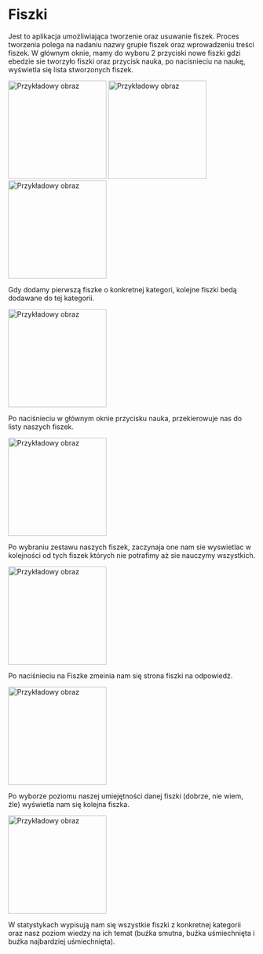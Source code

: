 # Fiszki

Jest to aplikacja umożliwiająca tworzenie oraz usuwanie fiszek. Proces tworzenia polega na nadaniu nazwy grupie fiszek oraz wprowadzeniu treści fiszek. W głównym oknie, mamy do wyboru 2 przyciski nowe fiszki gdzi ebedzie sie tworzyło fiszki oraz przycisk nauka, po nacisnieciu na naukę, wyświetla się lista stworzonych fiszek. 

<img src="https://github.com/Jey0204/Fiszki/assets/130754053/94f014b8-3f97-403a-bb34-c08e42d1c0a2" alt="Przykładowy obraz" width="200" height="auto">

<img src="(https://github.com/Jey0204/Fiszki/assets/130754053/fff7fc5c-5f96-4d75-88a4-ce970004b55c)" alt="Przykładowy obraz" width="200" height="auto">
<img src="https://github.com/Jey0204/Fiszki/assets/130754053/b7829965-0b66-4867-bca4-7c70324de7dc" alt="Przykładowy obraz" width="200" height="auto">


Gdy dodamy pierwszą fiszke o konkretnej kategori, kolejne fiszki bedą dodawane do tej kategorii.

<img src="https://github.com/Jey0204/Fiszki/assets/130754053/73336e2d-2b9f-4d3f-b07f-181c964d1d1c" alt="Przykładowy obraz" width="200" height="auto">

Po naciśnieciu w głównym oknie przycisku nauka, przekierowuje nas do listy naszych fiszek.

<img src="https://github.com/Jey0204/Fiszki/assets/130754053/9467af09-dad6-41d4-92aa-d445c060a667" alt="Przykładowy obraz" width="200" height="auto">

Po wybraniu zestawu naszych fiszek, zaczynaja one nam sie wyswietlac w kolejności od tych fiszek których nie potrafimy aż sie nauczymy wszystkich.

<img src="https://github.com/Jey0204/Fiszki/assets/130754053/03152215-3a09-4416-a0fb-a44d0d118df8" alt="Przykładowy obraz" width="200" height="auto">

Po naciśnieciu na Fiszke zmeinia nam się strona fiszki na odpowiedź.

<img src="https://github.com/Jey0204/Fiszki/assets/130754053/c23317cc-5f32-4ac2-ad28-e8c0a57839dd" alt="Przykładowy obraz" width="200" height="auto">

Po wyborze poziomu naszej umiejętności danej fiszki (dobrze, nie wiem, źle) wyświetla nam się kolejna fiszka.

<img src="https://github.com/Jey0204/Fiszki/assets/130754053/586e5754-b858-440c-84e0-1ca705024d8d" alt="Przykładowy obraz" width="200" height="auto">

W statystykach wypisują nam się wszystkie fiszki z konkretnej kategorii oraz nasz poziom wiedzy na ich temat (buźka smutna, buźka uśmiechnięta i buźka najbardziej uśmiechnięta).
